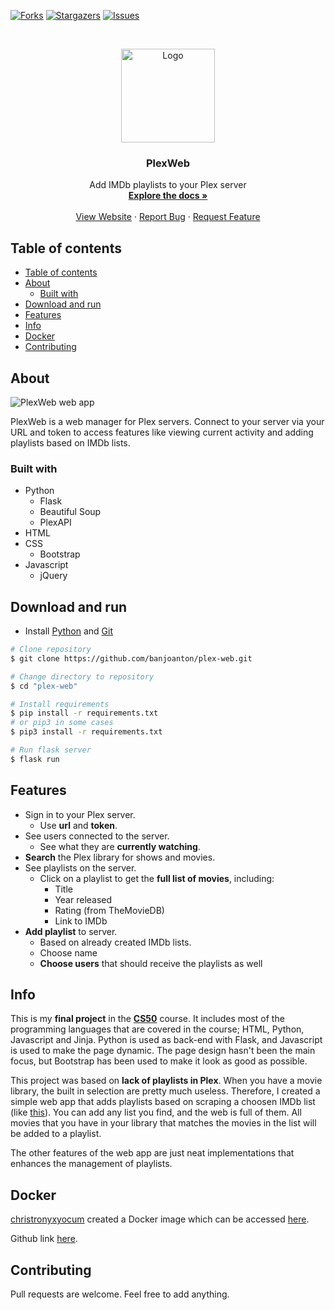 [![Forks][forks-shield]][forks-url]
[![Stargazers][stars-shield]][stars-url]
[![Issues][issues-shield]][issues-url]

<br />
<p align="center">

  <a href="https://github.com/banjoanton/plex-web">
    <img src="https://i.imgur.com/WjsN7MC.png" alt="Logo" width="150" height="150">
  </a>
  <h3 align="center">PlexWeb</h3>

  <p align="center">
    Add IMDb playlists to your Plex server
    <br />
    <a href="https://github.com/banjoanton/plex-web"><strong>Explore the docs »</strong></a>
    <br />
    <br />
    <a href="https://github.com/banjoanton/plex-web">View Website</a>
    ·
    <a href="https://github.com/banjoanton/plex-web/issues">Report Bug</a>
    ·
    <a href="https://github.com/banjoanton/plex-web/issues">Request Feature</a>
  </p>
</p>

## Table of contents
- [Table of contents](#table-of-contents)
- [About](#about)
  - [Built with](#built-with)
- [Download and run](#download-and-run)
- [Features](#features)
- [Info](#info)
- [Docker](#docker)
- [Contributing](#contributing)

## About
![PlexWeb web app](https://i.imgur.com/nQo9o0f.png)

PlexWeb is a web manager for Plex servers. Connect to your server via your URL and token to access features like viewing current activity and adding playlists based on IMDb lists.

### Built with
* Python
  * Flask
  * Beautiful Soup
  * PlexAPI
* HTML
* CSS
  * Bootstrap
* Javascript
  * jQuery

## Download and run

- Install [Python](https://www.python.org/) and [Git](https://git-scm.com/)

```bash
# Clone repository
$ git clone https://github.com/banjoanton/plex-web.git

# Change directory to repository
$ cd "plex-web"

# Install requirements
$ pip install -r requirements.txt
# or pip3 in some cases
$ pip3 install -r requirements.txt

# Run flask server
$ flask run
```
## Features

* Sign in to your Plex server.
  * Use **url** and **token**.
* See users connected to the server.
  * See what they are **currently watching**.
* **Search** the Plex library for shows and movies.
* See playlists on the server.
  * Click on a playlist to get the **full list of movies**, including:
    * Title
    * Year released
    * Rating (from TheMovieDB)
    * Link to IMDb
* **Add playlist** to server.
  * Based on already created IMDb lists.
  * Choose name
  * **Choose users** that should receive the playlists as well

## Info
This is my **final project** in the **[CS50](https://www.edx.org/course/cs50s-introduction-to-computer-science)** course. It includes most of the programming languages that are covered in the course; HTML, Python, Javascript and Jinja. Python is used as back-end with Flask, and Javascript is used to make the page dynamic. The page design hasn't been the main focus, but Bootstrap has been used to make it look as good as possible.

This project was based on **lack of playlists in Plex**. When you have a movie library, the built in selection are pretty much useless. Therefore, I created a simple web app that adds playlists based on scraping a choosen IMDb list (like [this](https://www.imdb.com/list/ls026173135/)). You can add any list you find, and the web is full of them. All movies that you have in your library that matches the movies in the list will be added to a playlist.

The other features of the web app are just neat implementations that enhances the management of playlists.

## Docker
[christronyxyocum](https://github.com/christronyxyocum) created a Docker image which can be accessed [here](https://hub.docker.com/r/tronyx/plex-web).

Github link [here](https://github.com/christronyxyocum/docker-plex-web).


## Contributing
Pull requests are welcome. Feel free to add anything.

<!-- LINKS AND IMAGES -->
[stars-shield]: https://img.shields.io/github/stars/banjo/plex-web
[stars-url]: https://github.com/banjo/plex-web/stargazers
[issues-shield]: https://img.shields.io/github/issues/banjo/plex-web
[issues-url]: https://github.com/banjo/plex-web/issues
[forks-shield]: https://img.shields.io/github/forks/banjo/plex-web
[forks-url]: https://github.com/banjo/plex-web/network/members
